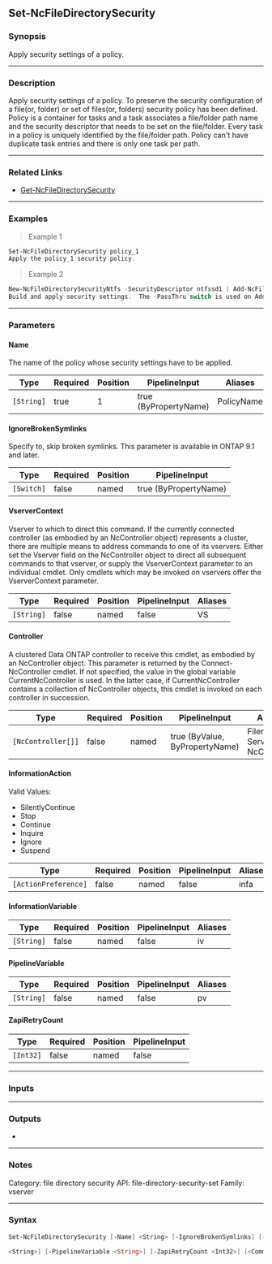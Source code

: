 Set-NcFileDirectorySecurity
---------------------------

### Synopsis
Apply security settings of a policy.

---

### Description

Apply security settings of a policy. To preserve the security configuration of a file(or, folder) or set of files(or, folders) security policy has been defined. Policy is a container for tasks and a task associates a file/folder path name and the security descriptor that needs to be set on the file/folder. Every task in a policy is uniquely identified by the file/folder path. Policy can't have duplicate task entries and there is only one task per path.

---

### Related Links
* [Get-NcFileDirectorySecurity](Get-NcFileDirectorySecurity)

---

### Examples
> Example 1

```PowerShell
Set-NcFileDirectorySecurity policy_1
Apply the policy_1 security policy.
```
> Example 2

```PowerShell
New-NcFileDirectorySecurityNtfs -SecurityDescriptor ntfssd1 | Add-NcFileDirectorySecurityNtfsDacl -Account Administrator -AccessType deny -Rights write -PassThru | Add-NcFileDirectorySecurityNtfsSacl -Account Administrator -AccessType failure -Rights write -PassThru | Add-NcFileDirectorySecurityPolicyTask -Name policy_2 -Path /powershell/cifs -SecurityType ntfs -PassThru | Set-NcFileDirectorySecurity
Build and apply security settings.  The -PassThru switch is used on Add-NcFileDirectorySecurityNtfsDacl and Add-NcFileDirectorySecurityNtfsSacl.
```

---

### Parameters
#### **Name**
The name of the policy whose security settings have to be applied.

|Type      |Required|Position|PipelineInput        |Aliases   |
|----------|--------|--------|---------------------|----------|
|`[String]`|true    |1       |true (ByPropertyName)|PolicyName|

#### **IgnoreBrokenSymlinks**
Specify to, skip broken symlinks.
This parameter is available in ONTAP 9.1 and later.

|Type      |Required|Position|PipelineInput        |
|----------|--------|--------|---------------------|
|`[Switch]`|false   |named   |true (ByPropertyName)|

#### **VserverContext**
Vserver to which to direct this command.  If the currently connected controller (as embodied by an NcController object) represents a cluster, there are multiple means to address commands to one of its vservers.  Either set the Vserver field on the NcController object to direct all subsequent commands to that vserver, or supply the VserverContext parameter to an individual cmdlet.  Only cmdlets which may be invoked on vservers offer the VserverContext parameter.

|Type      |Required|Position|PipelineInput|Aliases|
|----------|--------|--------|-------------|-------|
|`[String]`|false   |named   |false        |VS     |

#### **Controller**
A clustered Data ONTAP controller to receive this cmdlet, as embodied by an NcController object.  This parameter is returned by the Connect-NcController cmdlet.  If not specified, the value in the global variable CurrentNcController is used.  In the latter case, if CurrentNcController contains a collection of NcController objects, this cmdlet is invoked on each controller in succession.

|Type              |Required|Position|PipelineInput                 |Aliases                          |
|------------------|--------|--------|------------------------------|---------------------------------|
|`[NcController[]]`|false   |named   |true (ByValue, ByPropertyName)|Filer<br/>Server<br/>NcController|

#### **InformationAction**

Valid Values:

* SilentlyContinue
* Stop
* Continue
* Inquire
* Ignore
* Suspend

|Type                |Required|Position|PipelineInput|Aliases|
|--------------------|--------|--------|-------------|-------|
|`[ActionPreference]`|false   |named   |false        |infa   |

#### **InformationVariable**

|Type      |Required|Position|PipelineInput|Aliases|
|----------|--------|--------|-------------|-------|
|`[String]`|false   |named   |false        |iv     |

#### **PipelineVariable**

|Type      |Required|Position|PipelineInput|Aliases|
|----------|--------|--------|-------------|-------|
|`[String]`|false   |named   |false        |pv     |

#### **ZapiRetryCount**

|Type     |Required|Position|PipelineInput|
|---------|--------|--------|-------------|
|`[Int32]`|false   |named   |false        |

---

### Inputs

---

### Outputs
* 

---

### Notes
Category: file directory security
API: file-directory-security-set
Family: vserver

---

### Syntax
```PowerShell
Set-NcFileDirectorySecurity [-Name] <String> [-IgnoreBrokenSymlinks] [-VserverContext <String>] [-Controller <NcController[]>] [-InformationAction <ActionPreference>] [-InformationVariable 
```
```PowerShell
<String>] [-PipelineVariable <String>] [-ZapiRetryCount <Int32>] [<CommonParameters>]
```

